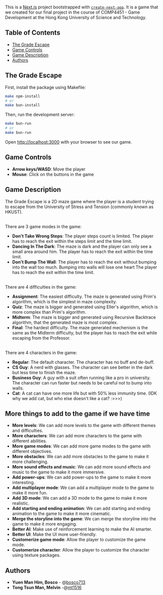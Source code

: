 This is a [Next.js](https://nextjs.org) project bootstrapped with [`create-next-app`](https://github.com/vercel/next.js/tree/canary/packages/create-next-app). It is a game that we created for our final project in the course of COMP4451 - Game Development at the Hong Kong University of Science and Technology.

## Table of Contents
- [The Grade Escape](#the-grade-escape)
- [Game Controls](#game-controls)
- [Game Description](#game-description)
- [Authors](#authors)

## The Grade Escape

First, install the package using Makefile:

```bash
make npm-install
# or
make bun-install
```

Then, run the development server:

```bash
make bun-run
# or
make bun-run
```

Open [http://localhost:3000](http://localhost:3000) with your browser to see our game.

## Game Controls
- **Arrow keys/WASD**: Move the player
- **Mouse**: Click on the buttons in the game

## Game Description
The Grade Escape is a 2D maze game where the player is a student trying to escape from the University of Stress and Tension (commonly known as HKUST). 

<br /> There are 3 game modes in the game: 
- **Don't Take Wrong Steps**: The player steps count is limited. The player has to reach the exit within the steps limit and the time limit.
- **Dancing In The Dark**: The maze is dark and the player can only see a small area around him. The player has to reach the exit within the time limit.
- **Don't Bump The Wall**: The player has to reach the exit without bumping into the wall too much. Bumping into walls will lose one heart The player has to reach the exit within the time limit.

<br /> There are 4 difficulties in the game: 
- **Assignment**: The easiest difficulty. The maze is generated using Prim's algorithm, which is the simplest in maze complexity.
- **Quiz**: The maze is bigger and generated using Eller's algorithm, which is more complex than Prim's algorithm.
- **Midterm**: The maze is bigger and generated using Recursive Backtrace algorithm, that the generated maze is most complex.
- **Final**: The hardest difficulty. The maze generated mechenism is the same as the Midterm difficulty, but the player has to reach the exit while escaping from the Professor.

<br /> There are 4 characters in the game: 
- **Regular**: The default character. The character has no buff and de-buff.
- **CS Guy**: A nerd with glasses. The character can see better in the dark but less time to finish the maze.
- **Business Guy**: A guy with a suit often running like a pro in university. The character can run faster but needs to be careful not to bump into walls.
- **Cat**: A cat can have one more life but with 50% less immunity time. (IDK why we add cat, but who else doesn't like a cat? :>>>)

## More things to add to the game if we have time
- **More levels**: We can add more levels to the game with different themes and difficulties.
- **More characters**: We can add more characters to the game with different abilities.
- **More game modes**: We can add more game modes to the game with different objectives.
- **More obstacles**: We can add more obstacles to the game to make it more challenging.
- **More sound effects and music**: We can add more sound effects and music to the game to make it more immersive.
- **Add power-ups**: We can add power-ups to the game to make it more interesting.
- **Add multiplayer mode**: We can add a multiplayer mode to the game to make it more fun.
- **Add 3D mode**: We can add a 3D mode to the game to make it more realistic.
- **Add starting and ending animation**: We can add starting and ending animation to the game to make it more cinematic.
- **Merge the storyline into the game**: We can merge the storyline into the game to make it more engaging.
- **Better AI**: Make use of reinforcement learning to make the AI smarter.
- **Better UI**: Make the UI more user-friendly.
- **Customerize game mode**: Allow the player to customize the game mode.
- **Customerize character**: Allow the player to customize the character using texture packages.

## Authors
- **Yuen Man Him, Bosco** - @[bosco713](https://github.com/bosco713)
- **Tong Tsun Man, Melvin** -@[mt1516](https://github.com/mt1516)